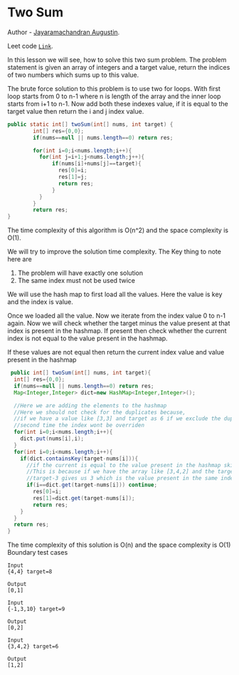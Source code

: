 # Two Sum

Author - [Jayaramachandran Augustin](https://www.linkedin.com/in/jayaramachandran-augustin-bbb754109/).

Leet code [`Link`](https://leetcode.com/problems/two-sum/).



In this lesson we will see, how to solve this two sum problem. The problem statement is given an array of integers and a target value, return the indices of two numbers which sums up to this value.

The brute force solution to this problem is to use two for loops. With first loop starts from 0 to n-1 where n is length of the array and the inner loop starts from i+1 to n-1. Now add both these indexes value, if it is equal to the target value then return the i and j index value.

```java
public static int[] twoSum(int[] nums, int target) {
        int[] res={0,0};
        if(nums==null || nums.length==0) return res;

        for(int i=0;i<nums.length;i++){
          for(int j=i+1;j<nums.length;j++){
              if(nums[i]+nums[j]==target){
                res[0]=i;
                res[1]=j;
                return res;
              }
          }
        }
        return res;
}
```

The time complexity of this algorithm is O(n^2) and the space complexity is O(1).


We will try to improve the solution time complexity. The Key thing to note here are

1. The problem will have exactly one solution
2. The same index must not be used twice

We will use the hash map to first load all the values. Here the value is key and the index is value.

Once we loaded all the value. Now we iterate from the index value 0 to n-1 again. Now we will check whether the target minus the value present at that index is present in the hashmap. If present then check whether the current index is not equal to the value present in the hashmap.

If these values are not equal then return the current index value and value present in the hashmap


```java
 public int[] twoSum(int[] nums, int target){
  int[] res={0,0};
  if(nums==null || nums.length==0) return res;
  Map<Integer,Integer> dict=new HashMap<Integer,Integer>();

  //Here we are adding the elements to the hashmap
  //Here we should not check for the duplicates because,
  //if we have a value like [3,3] and target as 6 if we exclude the duplicates
  //second time the index wont be overriden
  for(int i=0;i<nums.length;i++){
    dict.put(nums[i],i);
  }
  for(int i=0;i<nums.length;i++){
    if(dict.containsKey(target-nums[i])){
      //if the current is equal to the value present in the hashmap skip
      //This is because if we have the array like [3,4,2] and the target as 6
      //target-3 gives us 3 which is the value present in the same index
      if(i==dict.get(target-nums[i])) continue;
        res[0]=i;
        res[1]=dict.get(target-nums[i]);
        return res;
    }
  }
  return res;
}
```
The time complexity of this solution is O(n) and the space complexity is O(1)
Boundary test cases
```
Input
{4,4} target=8   

Output
[0,1]
```

```
Input
{-1,3,10} target=9   

Output
[0,2]
```

```
Input
{3,4,2} target=6   

Output
[1,2]
```
